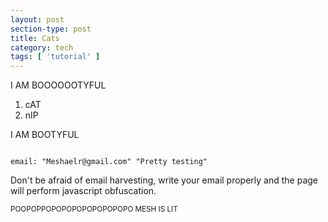 ```yaml
---
layout: post
section-type: post
title: Cats
category: tech
tags: [ 'tutorial' ]
---
```


I AM BOOOOOOTYFUL

<ol>
  <li>cAT</li>
  <li>nIP</li>
</ol>

I AM BOOTYFUL

<pre><code data-trim class="yaml">
email: "Meshaelr@gmail.com" "Pretty testing"
</code></pre>

Don't be afraid of email harvesting, write your email properly and the page will perform javascript obfuscation.

<small>POOPOPPOPOPOPOPOPOPOPOPO MESH IS LIT</small>
